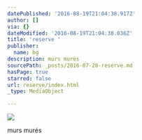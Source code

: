 ```yaml
---
datePublished: '2016-08-19T21:04:38.917Z'
author: []
via: {}
dateModified: '2016-08-19T21:04:38.036Z'
title: 'reserve '
publisher:
  name: bg
description: murs murés
sourcePath: _posts/2016-07-28-reserve.md
hasPage: true
starred: false
url: reserve/index.html
_type: MediaObject

---
```

![](https://the-grid-user-content.s3-us-west-2.amazonaws.com/4e0f6854-8153-41f5-91c4-57f1c3141dba.jpg)

murs murés